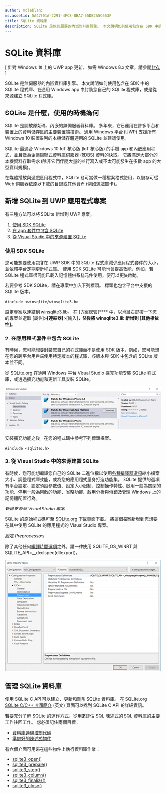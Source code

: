 ```yaml
---
author: mcleblanc
ms.assetid: 5A47301A-2291-4FC8-8BA7-55DB2A5C653F
title: SQLite 資料庫
description: SQLite 是無伺服器的內嵌資料庫引擎。 本文說明如何使用包含在 SDK 中的 SQLite 資料庫、在通用 Windows app 中封裝您自己的 SQLite 資料庫，或是從來源建立 SQLite 資料庫。
---
```

# SQLite 資料庫

\[ 針對 Windows 10 上的 UWP app 更新。 如需 Windows 8.x 文章，請參閱[封存](http://go.microsoft.com/fwlink/p/?linkid=619132) \]


SQLite 是無伺服器的內嵌資料庫引擎。 本文說明如何使用包含在 SDK 中的 SQLite 程式庫、在通用 Windows app 中封裝您自己的 SQLite 程式庫，或是從來源建立 SQLite 程式庫。

## SQLite 是什麼，使用的時機為何

SQLite 是開放原始碼、內嵌的無伺服器資料庫。 多年來，它已運用在許多平台和裝置上的資料儲存區的主要裝置端技術。 通用 Windows 平台 (UWP) 支援所有 Windows 10 裝置系列的本機儲存體適用的 SQLite 並建議使用。

SQLite 最適合 Windows 10 IoT 核心版 (IoT 核心版) 的手機 app 和內嵌應用程式，並且做為企業關聯式資料庫伺服器 (RDBS) 資料的快取。 它將滿足大部分的本機資料存取需求 (除非它們伴隨大量的並行寫入或不太可能發生在多數 app 的大型資料規模)。

在媒體播放與遊戲應用程式中，SQLite 也可當做一種檔案格式使用，以儲存可從 Web 伺服器依原狀下載的目錄或其他資產 (例如遊戲關卡)。

## 新增 SQLite 到 UWP 應用程式專案

有三種方法可以將 SQLite 新增到 UWP 專案。

1.  [使用 SDK SQLite](#using-the-sdk-sqlite)
2.  [在 app 套件中包含 SQLite](#including-sqlite-in-the-app-package)
3.  [從 Visual Studio 中的來源建置 SQLite](#building-sqlite-from-source-in-visual-studio)

### 使用 SDK SQLite

您可能想要使用包含在 UWP SDK 中的 SQLite 程式庫減少應用程式套件的大小，並依賴平台定期更新程式庫。 使用 SDK SQLite 可能也會提高效能，例如，若 SQLite 程式庫很可能已載入記憶體供系統元件使用，便可以更快啟動。

若要參考 SDK SQLite，請在專案中加入下列標頭。 標頭也包含平台中支援的 SQLite 版本。

`#include <winsqlite/winsqlite3.h>`

設定專案以連結到 winsqlite3.lib。 在 [方案總管]**** 中，以滑鼠右鍵按一下您的專案並選取 [屬性]****&gt;[連結器]****&gt;[輸入]****，然後將 winsqlite3.lib 新增到 [其他相依性]****。

### 2. 在應用程式套件中包含 SQLite

有時候，您可能想要封裝您自己的程式庫而不是使用 SDK 版本，例如，您可能想在您的跨平台用戶端使用特定版本的程式庫，該版本與 SDK 中包含的 SQLite 版本並不同。

從 SQLite.org 在通用 Windows 平台 Visual Studio 擴充功能安裝 SQLite 程式庫，或透過擴充功能和更新工具安裝 SQLite。

![擴充功能和更新畫面](./images/extensions-and-updates.png)

安裝擴充功能之後，在您的程式碼中參考下列標頭檔案。

`#include <sqlite3.h>`

### 3. 從 Visual Studio 中的來源建置 SQLite

有時候，您可能想編譯您自己的 SQLite 二進位檔以使用[各種編譯器選項](http://www.sqlite.org/compile.html)縮小檔案大小、調整程式庫效能，或為您的應用程式量身打造功能集。 SQLite 提供的選項有平台設定、設定預設參數值、設定大小限制、控制操作特性、啟用一般為關閉的功能、停用一般為開啟的功能、省略功能、啟用分析與偵錯及管理 Windows 上的記憶體配置行為。

*新增來源至 Visual Studio 專案*

SQLite 的原始程式碼可至 [SQLite.org 下載頁面](https://www.sqlite.org/download.html)下載。 將這個檔案新增到您想要在其中使用 SQLite 的應用程式的 Visual Studio 專案。

*設定 Preprocessors*

除了其他任何[編譯時間選項](http://www.sqlite.org/compile.html)之外，請一律使用 SQLITE_OS_WINRT 與 SQLITE\_API=\_\_declspec(dllexport)。

![SQLite 屬性頁畫面](./images/property-pages.png)

## 管理 SQLite 資料庫

使用 SQLite C API 可以建立、更新和刪除 SQLite 資料庫。 在 SQLite.org [SQLite C/C++ 介面簡介](http://www.sqlite.org/cintro.html) (英文) 頁面可以找到 SQLite C API 的詳細資訊。

若要充分了解 SQLite 的運作方式，從用來評估 SQL 陳述式的 SQL 資料庫的主要工作往回工作。 您必須記住兩個目標：

-   [資料庫連線控制代碼](https://www.sqlite.org/c3ref/sqlite3.html)
-   [準備好的陳述式物件](https://www.sqlite.org/c3ref/stmt.html)

有六個介面可用來在這些物件上執行資料庫作業：

-   [sqlite3\_open()](https://web.archive.org/web/20141228070025/http:/www.sqlite.org/c3ref/open.html)
-   [sqlite3\_prepare()](https://web.archive.org/web/20141228070025/http:/www.sqlite.org/c3ref/prepare.html)
-   [sqlite3\_step()](https://web.archive.org/web/20141228070025/http:/www.sqlite.org/c3ref/step.html)
-   [sqlite3\_column()](https://web.archive.org/web/20141228070025/http:/www.sqlite.org/c3ref/column_blob.html)
-   [sqlite3\_finalize()](https://web.archive.org/web/20141228070025/http:/www.sqlite.org/c3ref/finalize.html)
-   [sqlite3\_close()](https://web.archive.org/web/20141228070025/http:/www.sqlite.org/c3ref/close.html)

 

 






<!--HONumber=May16_HO2-->


